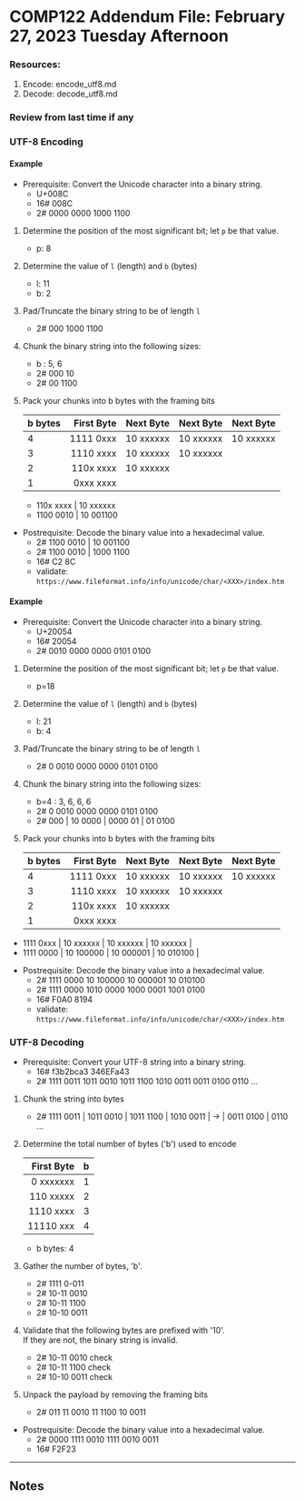 # COMP122 Addendum File: February 27, 2023 Tuesday Afternoon

### Resources:
   1. Encode: encode_utf8.md
   1. Decode: decode_utf8.md

### Review from last time if any


### UTF-8 Encoding

#### Example

* Prerequisite: Convert the Unicode character into a binary string.
  - U+008C
  - 16# 008C
  - 2#  0000 0000 1000 1100

1. Determine the position of the most significant bit; let `p` be that value.
   - p: 8

2. Determine the value of `l` (length) and `b` (bytes)
   - l: 11
   - b: 2

3. Pad/Truncate the binary string to be of length `l`
   - 2# 000 1000 1100

4. Chunk the binary string into the following sizes:
   - b : 5, 6
   - 2# 000 10
   - 2# 00 1100


5. Pack your chunks into b bytes with the framing bits

   |  b bytes   | First Byte  | Next Byte | Next Byte | Next Byte |
   |------------|------------:|----------:|----------:|----------:|
   |     4      | 1111 0xxx   | 10 xxxxxx | 10 xxxxxx | 10 xxxxxx |
   |     3      | 1110 xxxx   | 10 xxxxxx | 10 xxxxxx |           |
   |     2      | 110x xxxx   | 10 xxxxxx |           |           |
   |     1      | 0xxx xxxx   |           |           |           |

   - 110x xxxx   | 10 xxxxxx
   - 1100 0010   | 10 001100


* Postrequisite: Decode the binary value into a hexadecimal value.
  - 2# 1100 0010   | 10 001100
  - 2# 1100 0010   | 1000 1100
  - 16# C2 8C
  - validate: `https://www.fileformat.info/info/unicode/char/<XXX>/index.htm`


#### Example


* Prerequisite: Convert the Unicode character into a binary string.
  - U+20054
  - 16# 20054
  - 2#  0010 0000 0000 0101 0100

1. Determine the position of the most significant bit; let `p` be that value.
   - p=18

2. Determine the value of `l` (length) and `b` (bytes)
   - l: 21
   - b: 4

3. Pad/Truncate the binary string to be of length `l`
   - 2# 0 0010 0000 0000 0101 0100

4. Chunk the binary string into the following sizes:
   - b=4 :  3, 6, 6, 6
   - 2#  0 0010 0000 0000 0101 0100
   - 2#  000  |  10 0000  |  0000 01  | 01 0100


5. Pack your chunks into b bytes with the framing bits

   |  b bytes   | First Byte  | Next Byte | Next Byte | Next Byte |
   |------------|------------:|----------:|----------:|----------:|
   |     4      | 1111 0xxx   | 10 xxxxxx | 10 xxxxxx | 10 xxxxxx |
   |     3      | 1110 xxxx   | 10 xxxxxx | 10 xxxxxx |           |
   |     2      | 110x xxxx   | 10 xxxxxx |           |           |
   |     1      | 0xxx xxxx   |           |           |           |

  - 1111 0xxx   | 10 xxxxxx | 10 xxxxxx | 10 xxxxxx |
  - 1111 0000   | 10 100000 | 10 000001 | 10 010100 |



* Postrequisite: Decode the binary value into a hexadecimal value.
  - 2# 1111 0000  10 100000  10 000001  10 010100 
  - 2# 1111 0000  1010 0000  1000 0001  1001 0100 
  - 16# F0A0 8194
  - validate: `https://www.fileformat.info/info/unicode/char/<XXX>/index.htm`




### UTF-8 Decoding

* Prerequisite: Convert your UTF-8 string into a binary string.
  - 16# f3b2bca3 346EFa43   
  - 2#  1111 0011 1011 0010 1011 1100 1010 0011 0011 0100 0110 ...

1. Chunk the string into bytes
   - 2# 1111 0011  |  1011 0010 |   1011 1100  |  1010 0011 | ->   | 0011 0100 | 0110 ...

2. Determine the total number of bytes ('b') used to encode

   | First Byte  | b   |
   |------------:|-----|
   | 0 xxxxxxx   | 1   |
   | 110 xxxxx   | 2   |
   | 1110 xxxx   | 3   |
   | 11110 xxx   | 4   |

   - b bytes: 4

3. Gather the number of bytes, 'b'.
   - 2# 1111 0-011
   - 2# 10-11 0010
   - 2# 10-11 1100
   - 2# 10-10 0011


4. Validate that the following bytes are prefixed with '10'. <br>
   If they are not, the binary string is invalid.
   - 2# 10-11 0010  check
   - 2# 10-11 1100  check
   - 2# 10-10 0011  check


5. Unpack the payload by removing the framing bits
   - 2# 011 11 0010 11 1100 10 0011
   
* Postrequisite: Decode the binary value into a hexadecimal value.
  - 2#  0000 1111 0010 1111 0010 0011
  - 16# F2F23


















---
## Notes
<!-- This section is for students to place their notes -->
